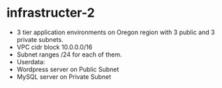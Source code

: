 # infrastructer-2
* 3 tier application environments on Oregon region with 3 public and 3 private subnets.
* VPC cidr block 10.0.0.0/16
* Subnet ranges /24 for each of them.
* Userdata:
*	Wordpress server on Public Subnet
*	MySQL server on Private Subnet

